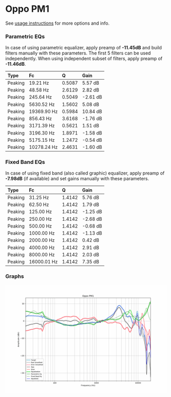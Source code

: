 # Oppo PM1
See [usage instructions](https://github.com/jaakkopasanen/AutoEq#usage) for more options and info.

### Parametric EQs
In case of using parametric equalizer, apply preamp of **-11.45dB** and build filters manually
with these parameters. The first 5 filters can be used independently.
When using independent subset of filters, apply preamp of **-11.46dB**.

| Type    | Fc          |      Q | Gain     |
|:--------|:------------|:-------|:---------|
| Peaking | 19.21 Hz    | 0.5087 | 5.57 dB  |
| Peaking | 48.58 Hz    | 2.6129 | 2.82 dB  |
| Peaking | 245.64 Hz   | 0.5049 | -2.61 dB |
| Peaking | 5630.52 Hz  | 1.5602 | 5.08 dB  |
| Peaking | 19369.90 Hz | 0.5984 | 10.84 dB |
| Peaking | 856.43 Hz   | 3.6168 | -1.76 dB |
| Peaking | 3171.39 Hz  | 0.5621 | 1.51 dB  |
| Peaking | 3196.30 Hz  | 1.8971 | -1.58 dB |
| Peaking | 5175.15 Hz  | 1.2472 | -0.54 dB |
| Peaking | 10278.24 Hz | 2.4631 | -1.60 dB |

### Fixed Band EQs
In case of using fixed band (also called graphic) equalizer, apply preamp of **-7.98dB**
(if available) and set gains manually with these parameters.

| Type    | Fc          |      Q | Gain     |
|:--------|:------------|:-------|:---------|
| Peaking | 31.25 Hz    | 1.4142 | 5.76 dB  |
| Peaking | 62.50 Hz    | 1.4142 | 1.79 dB  |
| Peaking | 125.00 Hz   | 1.4142 | -1.25 dB |
| Peaking | 250.00 Hz   | 1.4142 | -2.68 dB |
| Peaking | 500.00 Hz   | 1.4142 | -0.68 dB |
| Peaking | 1000.00 Hz  | 1.4142 | -1.13 dB |
| Peaking | 2000.00 Hz  | 1.4142 | 0.42 dB  |
| Peaking | 4000.00 Hz  | 1.4142 | 2.91 dB  |
| Peaking | 8000.00 Hz  | 1.4142 | 2.03 dB  |
| Peaking | 16000.01 Hz | 1.4142 | 7.35 dB  |

### Graphs
![](./Oppo%20PM1.png)